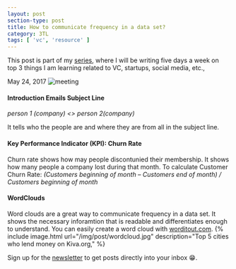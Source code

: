 ```yaml
---
layout: post
section-type: post
title: How to communicate frequency in a data set? 
category: 3TL
tags: [ 'vc', 'resource' ]
---
```


This post is part of my [series](http://www.itsabhinaya.xyz/categories/3tl.html), where I will be writing five days a week on top 3 things I am learning related to VC, startups, social media, etc., 


May 24, 2017
![meeting](/img/post/8.jpg "meeting")	


#### Introduction Emails Subject Line

*person 1 (company) <> person 2(company)*

It tells who the people are and where they are from all in the subject line. 

#### Key Performance Indicator (KPI): Churn Rate
Churn rate shows how may people discontunied their membership. It shows how many people a company lost during that month. To calculate Customer Churn Rate:
*(Customers beginning of month – Customers end of month) / Customers beginning of month*


#### WordClouds
Word clouds are a great way to communicate frequency in a data set. It shows the necessary inforamtion that is readable and differentiates enough to understand. You can easily create a word cloud with [worditout.com](https://worditout.com/word-cloud/create).
{% include image.html url="/img/post/wordcloud.jpg" description="Top 5 cities who lend money on Kiva.org," %}


Sign up for the [newsletter](http://tinyletter.com/itsabhinaya) to get posts directly into your inbox :grin:.